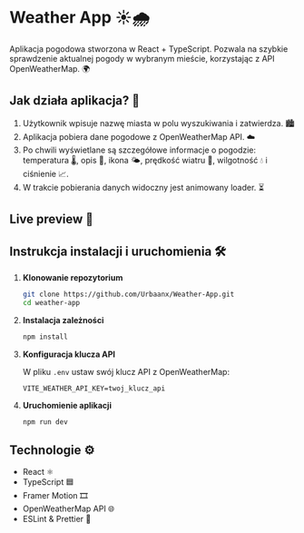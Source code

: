 # Weather App ☀️🌧️

Aplikacja pogodowa stworzona w React + TypeScript. Pozwala na szybkie sprawdzenie aktualnej pogody w wybranym mieście, korzystając z API OpenWeatherMap. 🌍

## Jak działa aplikacja? 🤔

1. Użytkownik wpisuje nazwę miasta w polu wyszukiwania i zatwierdza. 🏙️
2. Aplikacja pobiera dane pogodowe z OpenWeatherMap API. ☁️
3. Po chwili wyświetlane są szczegółowe informacje o pogodzie: temperatura 🌡️, opis 📝, ikona 🌤️, prędkość wiatru 💨, wilgotność 💧 i ciśnienie 📈.
4. W trakcie pobierania danych widoczny jest animowany loader. ⏳

## Live preview 🚀

## Instrukcja instalacji i uruchomienia 🛠️

1. **Klonowanie repozytorium**  
   ```sh
   git clone https://github.com/Urbaanx/Weather-App.git
   cd weather-app
   ```

2. **Instalacja zależności**  
   ```sh
   npm install
   ```

3. **Konfiguracja klucza API**  
   
    W pliku `.env` ustaw swój klucz API z OpenWeatherMap:  
     ```
     VITE_WEATHER_API_KEY=twoj_klucz_api
     ```

4. **Uruchomienie aplikacji**  
   ```sh
   npm run dev
   ```

## Technologie ⚙️

- React ⚛️
- TypeScript 🟦
- Framer Motion 🎞️
- OpenWeatherMap API 🌐
- ESLint & Prettier 🧹